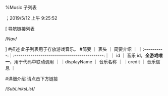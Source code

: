 
%Music 子列表

；2019/5/12 上午 9:25:52

[ 导航链接列表

/*Nav*/

]
#描述
此子列表用于存放游戏音乐。
#简要
｜    表头    ｜                   简要介绍                   ｜
｜:----------:｜:--------------------------------------------:｜
｜     id     ｜           音乐 id，**全游戏唯一**，用于代码中联动调用           ｜
｜displayName ｜                   音乐名称                   ｜
｜credit ｜                   音乐信息                 ｜



#详细介绍
请点击下方链接






/*SubLinksList*/



